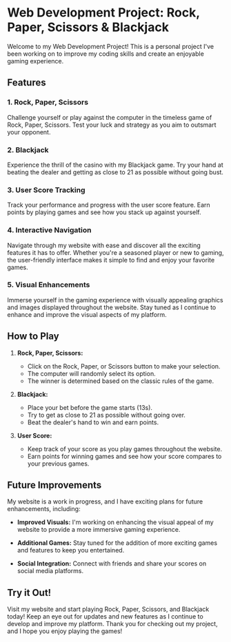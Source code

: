 # Web Development Project: Rock, Paper, Scissors & Blackjack

Welcome to my Web Development Project! This is a personal project I've been working on to improve my coding skills and create an enjoyable gaming experience. 

## Features

### 1. Rock, Paper, Scissors
Challenge yourself or play against the computer in the timeless game of Rock, Paper, Scissors. Test your luck and strategy as you aim to outsmart your opponent.

### 2. Blackjack
Experience the thrill of the casino with my Blackjack game. Try your hand at beating the dealer and getting as close to 21 as possible without going bust. 

### 3. User Score Tracking
Track your performance and progress with the user score feature. Earn points by playing games and see how you stack up against yourself.

### 4. Interactive Navigation
Navigate through my website with ease and discover all the exciting features it has to offer. Whether you're a seasoned player or new to gaming, the user-friendly interface makes it simple to find and enjoy your favorite games.

### 5. Visual Enhancements
Immerse yourself in the gaming experience with visually appealing graphics and images displayed throughout the website. Stay tuned as I continue to enhance and improve the visual aspects of my platform.

## How to Play

1. **Rock, Paper, Scissors:**
   - Click on the Rock, Paper, or Scissors button to make your selection.
   - The computer will randomly select its option.
   - The winner is determined based on the classic rules of the game.

2. **Blackjack:**
   - Place your bet before the game starts (13s).
   - Try to get as close to 21 as possible without going over.
   - Beat the dealer's hand to win and earn points.

3. **User Score:**
   - Keep track of your score as you play games throughout the website.
   - Earn points for winning games and see how your score compares to your previous games.

## Future Improvements

My website is a work in progress, and I have exciting plans for future enhancements, including:

- **Improved Visuals:** I'm working on enhancing the visual appeal of my website to provide a more immersive gaming experience.
  
- **Additional Games:** Stay tuned for the addition of more exciting games and features to keep you entertained.

- **Social Integration:** Connect with friends and share your scores on social media platforms.

## Try it Out!

Visit my website and start playing Rock, Paper, Scissors, and Blackjack today! Keep an eye out for updates and new features as I continue to develop and improve my platform. Thank you for checking out my project, and I hope you enjoy playing the games!
